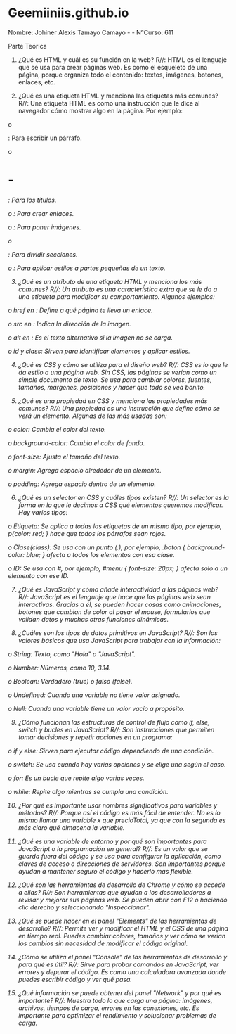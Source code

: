 # Geemiiniis.github.io

Nombre: Johiner Alexis Tamayo Camayo - - N°Curso: 611

Parte Teórica

1. ¿Qué es HTML y cuál es su función en la web? R//: HTML es el lenguaje que se usa para crear páginas web. Es como el esqueleto de una página, porque organiza todo el contenido: textos, imágenes, botones, enlaces, etc.

2. ¿Qué es una etiqueta HTML y menciona las etiquetas más comunes? R//: Una etiqueta HTML es como una instrucción que le dice al navegador cómo mostrar algo en la página. Por ejemplo:

o <p>: Para escribir un párrafo.

o <h1> - <h6>: Para los títulos.

o <a>: Para crear enlaces.

o <img>: Para poner imágenes.

o <div>: Para dividir secciones.

o <span>: Para aplicar estilos a partes pequeñas de un texto.

3. ¿Qué es un atributo de una etiqueta HTML y menciona los más comunes? R//: Un atributo es una característica extra que se le da a una etiqueta para modificar su comportamiento. Algunos ejemplos:

o href en <a>: Define a qué página te lleva un enlace.

o src en <img>: Indica la dirección de la imagen.

o alt en <img>: Es el texto alternativo si la imagen no se carga.

o id y class: Sirven para identificar elementos y aplicar estilos.

4. ¿Qué es CSS y cómo se utiliza para el diseño web? R//: CSS es lo que le da estilo a una página web. Sin CSS, las páginas se verían como un simple documento de texto. Se usa para cambiar colores, fuentes, tamaños, márgenes, posiciones y hacer que todo se vea bonito.

5. ¿Qué es una propiedad en CSS y menciona las propiedades más comunes? R//: Una propiedad es una instrucción que define cómo se verá un elemento. Algunas de las más usadas son:

o color: Cambia el color del texto.

o background-color: Cambia el color de fondo.

o font-size: Ajusta el tamaño del texto.

o margin: Agrega espacio alrededor de un elemento.

o padding: Agrega espacio dentro de un elemento.

6. ¿Qué es un selector en CSS y cuáles tipos existen? R//: Un selector es la forma en la que le decimos a CSS qué elementos queremos modificar. Hay varios tipos:

o Etiqueta: Se aplica a todas las etiquetas de un mismo tipo, por ejemplo, p{color: red; } hace que todos los párrafos sean rojos.

o Clase(class): Se usa con un punto (.), por ejemplo, .boton { background-color: blue; } afecta a todos los elementos con esa clase.

o ID: Se usa con #, por ejemplo, #menu { font-size: 20px; } afecta solo a un elemento con ese ID.

7. ¿Qué es JavaScript y cómo añade interactividad a las páginas web? R//: JavaScript es el lenguaje que hace que las páginas web sean interactivas. Gracias a él, se pueden hacer cosas como animaciones, botones que cambian de color al pasar el mouse, formularios que validan datos y muchas otras funciones dinámicas.

8. ¿Cuáles son los tipos de datos primitivos en JavaScript? R//: Son los valores básicos que usa JavaScript para trabajar con la información:

o String: Texto, como "Hola" o "JavaScript".

o Number: Números, como 10, 3.14.

o Boolean: Verdadero (true) o falso (false).

o Undefined: Cuando una variable no tiene valor asignado.

o Null: Cuando una variable tiene un valor vacío a propósito.

9. ¿Cómo funcionan las estructuras de control de flujo como if, else, switch y bucles en JavaScript? R//: Son instrucciones que permiten tomar decisiones y repetir acciones en un programa:

o if y else: Sirven para ejecutar código dependiendo de una condición.

o switch: Se usa cuando hay varias opciones y se elige una según el caso.

o for: Es un bucle que repite algo varias veces.

o while: Repite algo mientras se cumpla una condición.

10. ¿Por qué es importante usar nombres significativos para variables y métodos? R//: Porque así el código es más fácil de entender. No es lo mismo llamar una variable x que precioTotal, ya que con la segunda es más claro qué almacena la variable.

11. ¿Qué es una variable de entorno y por qué son importantes para JavaScript o la programación en general? R//: Es un valor que se guarda fuera del código y se usa para configurar la aplicación, como claves de acceso o direcciones de servidores. Son importantes porque ayudan a mantener seguro el código y hacerlo más flexible.

12. ¿Qué son las herramientas de desarrollo de Chrome y cómo se accede a ellas? R//: Son herramientas que ayudan a los desarrolladores a revisar y mejorar sus páginas web. Se pueden abrir con F12 o haciendo clic derecho y seleccionando "Inspeccionar".

13. ¿Qué se puede hacer en el panel "Elements" de las herramientas de desarrollo? R//: Permite ver y modificar el HTML y el CSS de una página en tiempo real. Puedes cambiar colores, tamaños y ver cómo se verían los cambios sin necesidad de modificar el código original.

14. ¿Cómo se utiliza el panel "Console" de las herramientas de desarrollo y para qué es útil? R//: Sirve para probar comandos en JavaScript, ver errores y depurar el código. Es como una calculadora avanzada donde puedes escribir código y ver qué pasa.

15. ¿Qué información se puede obtener del panel "Network" y por qué es importante? R//: Muestra todo lo que carga una página: imágenes, archivos, tiempos de carga, errores en las conexiones, etc. Es importante para optimizar el rendimiento y solucionar problemas de carga.